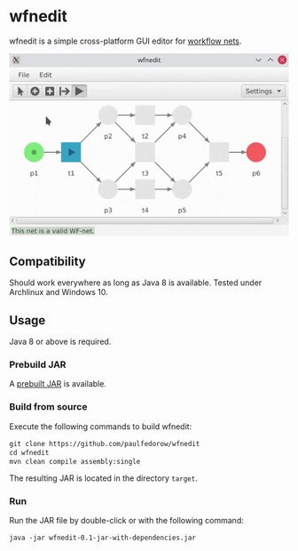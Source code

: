# wfnedit

wfnedit is a simple cross-platform GUI editor for [workflow nets](https://en.wikipedia.org/wiki/Petri_net#Workflow_nets).

![Preview](./preview.gif)

## Compatibility

Should work everywhere as long as Java 8 is available. Tested under Archlinux and Windows 10.

## Usage

Java 8 or above is required.

### Prebuild JAR

A [prebuilt JAR](https://github.com/paulfedorow/wfnedit/releases) is available.

### Build from source

Execute the following commands to build wfnedit:

    git clone https://github.com/paulfedorow/wfnedit
    cd wfnedit
    mvn clean compile assembly:single

The resulting JAR is located in the directory ``target``.

### Run

Run the JAR file by double-click or with the following command:

    java -jar wfnedit-0.1-jar-with-dependencies.jar